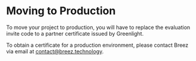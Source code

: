 # Moving to Production 

To move your project to production, you will have to replace the evaluation invite code to a partner certificate issued by Greenlight.

To obtain a certificate for a production environment, please contact Breez via email at contact@breez.technology.
